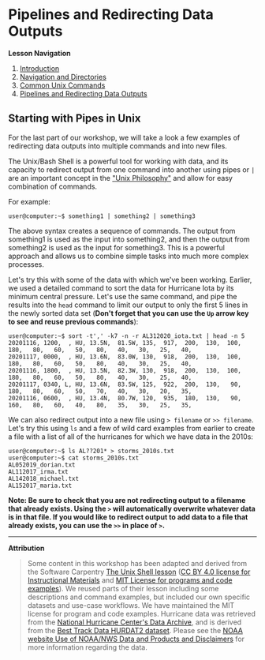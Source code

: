 # Pipelines and Redirecting Data Outputs

**Lesson Navigation**

1. [Introduction](https://github.com/vfscalfani/UALIB_Workshops/blob/master/02_Unix1_fall_2021/01_Unix1_Introduction.md)
2. [Navigation and Directories](https://github.com/vfscalfani/UALIB_Workshops/blob/master/02_Unix1_fall_2021/02_Unix1_navigation_directories.md)
3. [Common Unix Commands](https://github.com/vfscalfani/UALIB_Workshops/blob/master/02_Unix1_fall_2021/03_Unix1_common_commands.md)
4. [Pipelines and Redirecting Data Outputs](https://github.com/vfscalfani/UALIB_Workshops/blob/master/02_Unix1_fall_2021/04_Unix1_pipelines.md)

## Starting with Pipes in Unix

For the last part of our workshop, we will take a look a few examples of redirecting data outputs into multiple commands and into new files.

The Unix/Bash Shell is a powerful tool for working with data, and its capacity to redirect output from one command into another using pipes or `|` are an important concept in the ["Unix Philosophy"](https://en.wikipedia.org/wiki/Unix_philosophy) and allow for easy combination of commands.

For example:
```console
user@computer:~$ something1 | something2 | something3
```
The above syntax creates a sequence of commands. The output from something1 is used as the input into something2, and then the output from something2 is used as the input for something3. This is a powerful approach and allows us to combine simple tasks into much more complex processes.

Let's try this with some of the data with which we've been working. Earlier, we used a detailed command to sort the data for Hurricane Iota by its minimum central pressure. Let's use the same command, and pipe the results into the `head` command to limit our output to only the first 5 lines in the newly sorted data set (**Don't forget that you can use the `Up` arrow key to see and reuse previous commands**):

```console
user@computer:~$ sort -t',' -k7 -n -r AL312020_iota.txt | head -n 5
20201116, 1200,  , HU, 13.5N,  81.5W, 135,  917,  200,  130,  100,  180,   80,   60,   50,   80,   40,   30,   25,   40,
20201117, 0000,  , HU, 13.6N,  83.0W, 130,  918,  200,  130,  100,  180,   80,   60,   50,   80,   40,   30,   25,   40,
20201116, 1800,  , HU, 13.5N,  82.3W, 130,  918,  200,  130,  100,  180,   80,   60,   50,   80,   40,   30,   25,   40,
20201117, 0340, L, HU, 13.6N,  83.5W, 125,  922,  200,  130,   90,  180,   80,   60,   50,   70,   40,   30,   20,   35,
20201116, 0600,  , HU, 13.4N,  80.7W, 120,  935,  180,  130,   90,  160,   80,   60,   40,   80,   35,   30,   25,   35,
```
We can also redirect output into a new file using `> filename` or `>> filename`. Let's try this using `ls` and a few of wild card examples from earlier to create a file with a list of all of the hurricanes for which we have data in the 2010s:

```console
user@computer:~$ ls AL??201* > storms_2010s.txt
user@computer:~$ cat storms_2010s.txt
AL052019_dorian.txt
AL112017_irma.txt
AL142018_michael.txt
AL152017_maria.txt
```
**Note: Be sure to check that you are not redirecting output to a filename that already exists. Using the `>` will automatically overwrite whatever data is in that file. If you would like to redirect output to add data to a file that already exists, you can use the `>>` in place of `>`.**

---
**Attribution**
> Some content in this workshop has been adapted and derived from the Software Carpentry [The Unix Shell lesson](https://software-carpentry.org/lessons/) ([CC BY 4.0 license for Instructional Materials](http://swcarpentry.github.io/shell-novice/LICENSE.html) and [MIT License for programs and code examples](http://swcarpentry.github.io/shell-novice/LICENSE.html)). We reused parts of their lesson including some descriptions and command examples, but included our own specific datasets and use-case workflows. We have maintained the MIT license for program and code examples. Hurricane data was retrieved from the [National Hurricane Center's Data Archive](https://www.nhc.noaa.gov/data/), and is derived from the [Best Track Data HURDAT2 dataset](https://www.nhc.noaa.gov/data/hurdat/hurdat2-1851-2020-052921.txt). Please see the [NOAA website Use of NOAA/NWS Data and Products and Disclaimers](https://www.weather.gov/disclaimer) for more information regarding the data.
